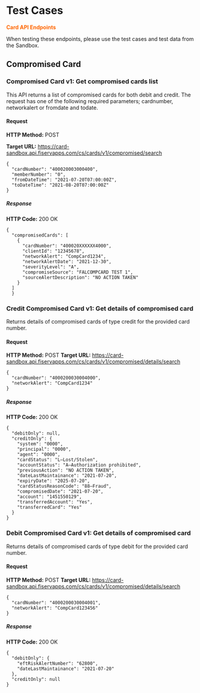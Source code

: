 # Test Cases

<span style="color:#ff6600;">**Card API Endpoints**</span>

When testing these endpoints, please use the test cases and test data from the Sandbox.

## Compromised Card

### Compromised Card v1: Get compromised cards list

This API returns a list of compromised cards for both debit and credit. The request has one of the following required parameters; cardnumber, networkalert or fromdate and todate.

#### Request

**HTTP Method:** POST

**Target URL:** https://card-sandbox.api.fiservapps.com/cs/cards/v1/compromised/search

```
{
  "cardNumber": "400020003000400",
  "memberNumber": "0",
  "fromDateTime": "2021-07-20T07:00:00Z",
  "toDateTime": "2021-08-20T07:00:00Z"
}
```

##### Response

**HTTP Code:** 200 OK

```
{
  "compromisedCards": [
    {
      "cardNumber": "400020XXXXXX4000",
      "clientId": "12345678",
      "networkAlert": "CompCard1234",
      "networkAlertDate": "2021-12-30",
      "severityLevel": "A",
      "compromiseSource": "FALCOMPCARD TEST 1",
      "sourceAlertDescription": "NO ACTION TAKEN"
    }
  ]
  }
```

### Credit Compromised Card v1: Get details of compromised card

Returns details of compromised cards of type credit for the provided card number.

#### Request

**HTTP Method:** POST
**Target URL:** https://card-sandbox.api.fiservapps.com/cs/cards/v1/compromised/details/search

```
{
  "cardNumber": "4000200030004000",
  "networkAlert": "CompCard1234"
}
```

##### Response

**HTTP Code:** 200 OK

```
{
  "debitOnly": null,
  "creditOnly": {
    "system": "0000",
    "principal": "0000",
    "agent": "0000",
    "cardStatus": "L–Lost/Stolen",
    "accountStatus": "A–Authorization prohibited",
    "previousAction": "NO ACTION TAKEN",
    "dateLastMaintainance": "2021-07-20",
    "expiryDate": "2025-07-20",
    "cardStatusReasonCode": "88–Fraud",
    "compromisedDate": "2021-07-20",
    "account": "1451550129",
    "transferredAccount": "Yes",
    "transferredCard": "Yes"
  }
}
```

### Debit Compromised Card v1: Get details of compromised card

Returns details of compromised cards of type debit for the provided card number.

#### Request

**HTTP Method:** POST
**Target URL:** https://card-sandbox.api.fiservapps.com/cs/cards/v1/compromised/details/search

```
{
  "cardNumber": "4000200030004001",
  "networkAlert": "CompCard123456"
}
```

##### Response

**HTTP Code:** 200 OK

```
{
  "debitOnly": {
    "eftRiskAlertNumber": "62800",
    "dateLastMaintainance": "2021-07-20"
  },
  "creditOnly": null
}
```
